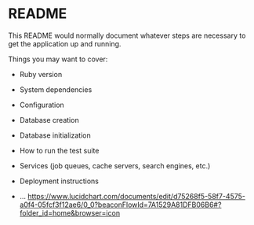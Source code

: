 # README

This README would normally document whatever steps are necessary to get the
application up and running.

Things you may want to cover:

* Ruby version

* System dependencies

* Configuration

* Database creation

* Database initialization

* How to run the test suite

* Services (job queues, cache servers, search engines, etc.)

* Deployment instructions

* ...
https://www.lucidchart.com/documents/edit/d75268f5-58f7-4575-a0f4-05fcf3f12ae6/0_0?beaconFlowId=7A1529A81DFB06B6#?folder_id=home&browser=icon